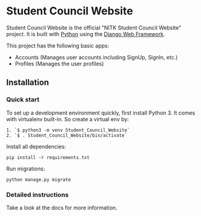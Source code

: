 

# Student Council Website

Student Council Website is the official "NITK Student Council Website" project. It is built with [Python][0] using the [Django Web Framework][1].

This project has the following basic apps:

* Accounts (Manages user accounts including SignUp, SignIn, etc.)
* Profiles (Manages the user profiles)

## Installation

### Quick start

To set up a development environment quickly, first install Python 3. It
comes with virtualenv built-in. So create a virtual env by:

    1. `$ python3 -m venv Student_Council_Website`
    2. `$ . Student_Council_Website/bin/activate`

Install all dependencies:

    pip install -r requirements.txt

Run migrations:

    python manage.py migrate

### Detailed instructions

Take a look at the docs for more information.

[0]: https://www.python.org/
[1]: https://www.djangoproject.com/
